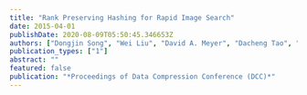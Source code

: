 ```yaml
---
title: "Rank Preserving Hashing for Rapid Image Search"
date: 2015-04-01
publishDate: 2020-08-09T05:50:45.346653Z
authors: ["Dongjin Song", "Wei Liu", "David A. Meyer", "Dacheng Tao", "Rongrong Ji"]
publication_types: ["1"]
abstract: ""
featured: false
publication: "*Proceedings of Data Compression Conference (DCC)*"
---
```


